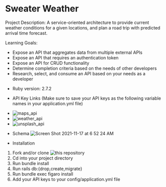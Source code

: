 # Sweater Weather

Project Description: A service-oriented architecture to provide current weather conditions for a given locations, and plan a road trip with predicted arrival time                      forecast.


Learning Goals: 
- Expose an API that aggregates data from multiple external APIs
- Expose an API that requires an authentication token
- Expose an API for CRUD functionality
- Determine completion criteria based on the needs of other developers
- Research, select, and consume an API based on your needs as a developer

* Ruby version: 2.7.2

* API Key Links (Make sure to save your API keys as the following variable names in your application.yml file)
- ![maps_api](https://developer.mapquest.com/documentation/geocoding-api/)
- ![weather_api](https://openweathermap.org/api/one-call-api)
- ![unsplash_api](https://unsplash.com/developers)

* Schema
![Screen Shot 2021-11-17 at 6 52 24 AM](https://user-images.githubusercontent.com/79054409/142213250-e3832cd8-b040-4402-aefc-e2fced9d05bc.png)

* Installation

1. Fork and/or clone ![this repository](https://github.com/sami-p/sweater-weather)
2. Cd into your project directory 
3. Run bundle install 
4. Run rails db:{drop,create,migrate}
5. Run bundle exec figaro install
6. Add your API keys to your config/application.yml file
